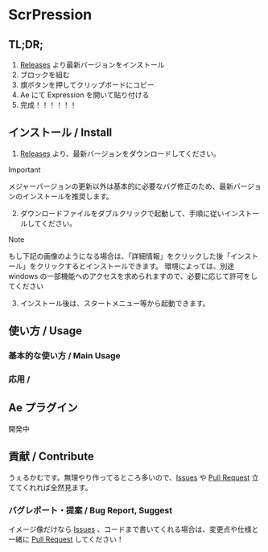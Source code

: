 # ScrPression

## TL;DR;

1. [Releases](https://github.com/shiki-01/ScrPression/releases) より最新バージョンをインストール
2. ブロックを組む
3. 旗ボタンを押してクリップボードにコピー
4. Ae にて Expression を開いて貼り付ける
5. 完成！！！！！！

## インストール / Install

1. [Releases](https://github.com/shiki-01/ScrPression/releases) より、最新バージョンをダウンロードしてください。

> [!IMPORTANT]
> メジャーバージョンの更新以外は基本的に必要なバグ修正のため、最新バージョンのインストールを推奨します。

2. ダウンロードファイルをダブルクリックで起動して、手順に従いインストールしてください。

> [!NOTE]
> もし下記の画像のようになる場合は、「詳細情報」をクリックした後「インストール」をクリックするとインストールできます。
> 環境によっては、別途 windows の一部機能へのアクセスを求められますので、必要に応じて許可をしてください


3. インストール後は、スタートメニュー等から起動できます。

## 使い方 / Usage

### 基本的な使い方 / Main Usage

### 応用 / 

## Ae プラグイン

開発中

## 貢献 / Contribute

うぇるかむです。無理やり作ってるところ多いので、[Issues](https://github.com/shiki-01/ScrPression/issues) や [Pull Request](https://github.com/shiki-01/ScrPression/pulls) 立ててくれれば全然見ます。

### バグレポート・提案 / Bug Report, Suggest

イメージ像だけなら [Issues](https://github.com/shiki-01/ScrPression/issues) 、コードまで書いてくれる場合は、変更点や仕様と一緒に [Pull Request](https://github.com/shiki-01/ScrPression/pulls) してください！